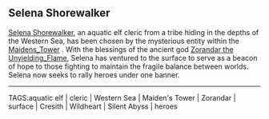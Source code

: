 ## Selena Shorewalker

[Selena Shorewalker](../People/Selena_Shorewalker.md), an aquatic elf cleric from a tribe hiding in the depths of the Western Sea, has been chosen by the mysterious entity within the [Maidens_Tower](../Places/Maidens_Tower.md) . With the blessings of the ancient god [Zorandar the Unyielding_Flame](Zorandar%20the%20Unyielding_Flame.md), Selena has ventured to the surface to serve as a beacon of hope to those fighting to maintain the fragile balance between worlds.  Selena now seeks to rally heroes under one banner.


---

TAGS:aquatic elf | cleric | Western Sea | Maiden's Tower | Zorandar | surface | Cresith | Wildheart | Silent Abyss | heroes
